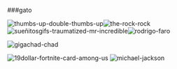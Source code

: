###gato

<!--
**cabeado/cabeado** is a ✨ _special_ ✨ repository because its `README.md` (this file) appears on your GitHub profile.

Here are some ideas to get you started:

- 🔭 I’m currently working on ...
- 🌱 I’m currently learning ...
- 👯 I’m looking to collaborate on ...
- 🤔 I’m looking for help with ...
- 💬 Ask me about ...
- 📫 How to reach me: ...
- 😄 Pronouns: ...
- ⚡ Fun fact: ...
-->
![thumbs-up-double-thumbs-up](https://github.com/cabeado/cabeado/assets/142426263/37f9ccbb-20b5-4604-b23b-646ea61e66ad)![the-rock-rock](https://github.com/cabeado/cabeado/assets/142426263/a9308f30-0e02-4fc3-9578-f9979567bd09)
![sueñitosgifs-traumatized-mr-incredible](https://github.com/cabeado/cabeado/assets/142426263/616c99b4-97f4-420a-aae6-36da9b965d6b)![rodrigo-faro](https://github.com/cabeado/cabeado/assets/142426263/fef740c5-94a5-4979-b039-511ec79845ea)

![gigachad-chad](https://github.com/cabeado/cabeado/assets/142426263/4f2a05b7-5749-457e-afef-1f9a70ef9c6a)

![19dollar-fortnite-card-among-us](https://github.com/cabeado/cabeado/assets/142426263/19da32b7-0bfc-4759-a611-e073714dcb3c)
![michael-jackson](https://github.com/cabeado/cabeado/assets/142426263/9421e03a-c69e-4ef5-81bc-818799f314a6)





